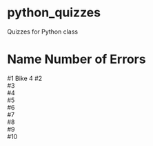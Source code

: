 # python_quizzes
Quizzes for Python class

#   Name      Number of Errors
#1  Bike      4
#2  
#3  
#4  
#5  
#6  
#7  
#8  
#9  
#10 
